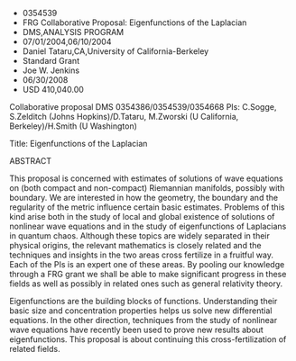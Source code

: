 
* 0354539
* FRG Collaborative Proposal: Eigenfunctions of the Laplacian
* DMS,ANALYSIS PROGRAM
* 07/01/2004,06/10/2004
* Daniel Tataru,CA,University of California-Berkeley
* Standard Grant
* Joe W. Jenkins
* 06/30/2008
* USD 410,040.00

Collaborative proposal DMS 0354386/0354539/0354668 PIs: C.Sogge, S.Zelditch
(Johns Hopkins)/D.Tataru, M.Zworski (U California, Berkeley)/H.Smith (U
Washington)

Title: Eigenfunctions of the Laplacian

ABSTRACT

This proposal is concerned with estimates of solutions of wave equations on
(both compact and non-compact) Riemannian manifolds, possibly with boundary. We
are interested in how the geometry, the boundary and the regularity of the
metric influence certain basic estimates. Problems of this kind arise both in
the study of local and global existence of solutions of nonlinear wave equations
and in the study of eigenfunctions of Laplacians in quantum chaos. Although
these topics are widely separated in their physical origins, the relevant
mathematics is closely related and the techniques and insights in the two areas
cross fertilize in a fruitful way. Each of the PIs is an expert one of these
areas. By pooling our knowledge through a FRG grant we shall be able to make
significant progress in these fields as well as possibly in related ones such as
general relativity theory.

Eigenfunctions are the building blocks of functions. Understanding their basic
size and concentration properties helps us solve new differential equations. In
the other direction, techniques from the study of nonlinear wave equations have
recently been used to prove new results about eigenfunctions. This proposal is
about continuing this cross-fertilization of related fields.


